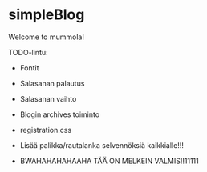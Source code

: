 simpleBlog
==========

Welcome to mummola!

TODO-lintu:

- Fontit
 
- Salasanan palautus

- Salasanan vaihto

- Blogin archives toiminto
 
- registration.css

- Lisää palikka/rautalanka selvennöksiä kaikkialle!!!

- BWAHAHAHAHAAHA TÄÄ ON MELKEIN VALMIS!!11111 








